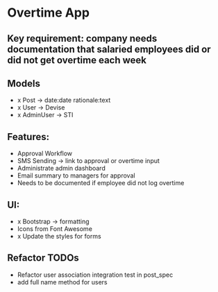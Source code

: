 # Overtime App

## Key requirement: company needs documentation that salaried employees did or did not get overtime each week

## Models
- x Post -> date:date rationale:text
- x User -> Devise
- x AdminUser -> STI

## Features:
- Approval Workflow
- SMS Sending -> link to approval or overtime input
- Administrate admin dashboard
- Email summary to managers for approval
- Needs to be documented if employee did not log overtime

## UI: 
- x Bootstrap -> formatting
- Icons from Font Awesome
- x Update the styles for forms

## Refactor TODOs
- Refactor user association integration test in post_spec
- add full name method for users